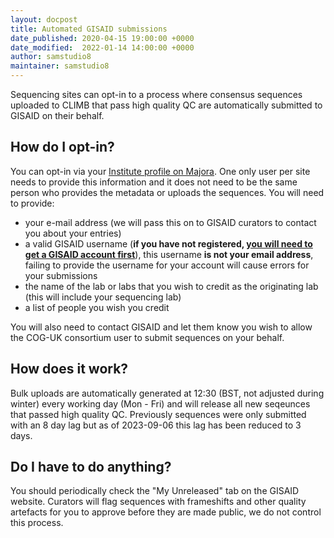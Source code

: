 ```yaml
---
layout: docpost
title: Automated GISAID submissions
date_published: 2020-04-15 19:00:00 +0000
date_modified:  2022-01-14 14:00:00 +0000
author: samstudio8
maintainer: samstudio8
---
```


Sequencing sites can opt-in to a process where consensus sequences uploaded to CLIMB that pass high quality QC are automatically submitted to GISAID on their behalf.

## How do I opt-in?

You can opt-in via your [Institute profile on Majora](https://majora.covid19.climb.ac.uk/forms/institute/).
One only user per site needs to provide this information and it does not need to be the same person who provides the metadata or uploads the sequences.
You will need to provide:

* your e-mail address (we will pass this on to GISAID curators to contact you about your entries)
* a valid GISAID username (**if you have not registered, [you will need to get a GISAID account first](https://www.gisaid.org/registration/register/)**), this username **is not your email address**, failing to provide the username for your account will cause errors for your submissions
* the name of the lab or labs that you wish to credit as the originating lab (this will include your sequencing lab)
* a list of people you wish you credit

You will also need to contact GISAID and let them know you wish to allow the COG-UK consortium user to submit sequences on your behalf.

## How does it work?

Bulk uploads are automatically generated at 12:30 (BST, not adjusted during winter) every working day (Mon - Fri) and will release all new seqeunces that passed high quality QC. Previously sequences were only submitted with an 8 day lag but as of 2023-09-06 this lag has been reduced to 3 days.

## Do I have to do anything?

You should periodically check the "My Unreleased" tab on the GISAID website. Curators will flag sequences with frameshifts and other quality artefacts for you to approve before they are made public, we do not control this process.
